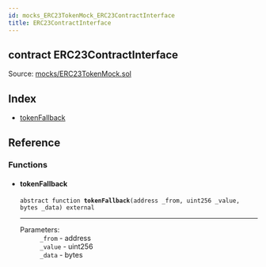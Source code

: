 ```yaml
---
id: mocks_ERC23TokenMock_ERC23ContractInterface
title: ERC23ContractInterface
---
```


<div class="contract-doc"><div class="contract"><h2 class="contract-header"><span class="contract-kind">contract</span> ERC23ContractInterface</h2><div class="source">Source: <a href="https://github.com/OpenZeppelin/zeppelin-solidity/blob/v1.5.0/contracts/mocks/ERC23TokenMock.sol" target="_blank">mocks/ERC23TokenMock.sol</a></div></div><div class="index"><h2>Index</h2><ul><li><a href="mocks_ERC23TokenMock_ERC23ContractInterface.html#tokenFallback">tokenFallback</a></li></ul></div><div class="reference"><h2>Reference</h2><div class="functions"><h3>Functions</h3><ul><li><div class="item function"><span id="tokenFallback" class="anchor-marker"></span><h4 class="name">tokenFallback</h4><div class="body"><code class="signature"><span>abstract </span>function <strong>tokenFallback</strong><span>(address _from, uint256 _value, bytes _data) </span><span>external </span></code><hr/><dl><dt><span class="label-parameters">Parameters:</span></dt><dd><div><code>_from</code> - address</div><div><code>_value</code> - uint256</div><div><code>_data</code> - bytes</div></dd></dl></div></div></li></ul></div></div></div>
